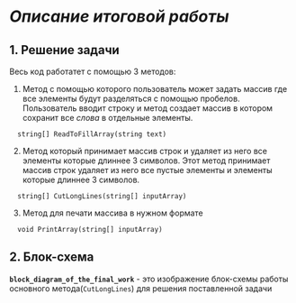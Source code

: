 # **_Описание итоговой работы_**
## 1. **Решение задачи**
Весь код работатет с помощью 3 методов:

1. Метод с помощью которого пользователь может задать массив где все элементы будут разделяться с помощью пробелов. 
Пользователь вводит строку и метод создает массив в котором сохранит все *слова* в отдельные элементы.
```
  string[] ReadToFillArray(string text)
```

2. Метод который принимает массив строк и удаляет из него все элементы которые длиннее 3 символов. 
Этот метод принимает массив строк удаляет из него все пустые элементы и элементы которые длиннее 3 символов.
```
  string[] CutLongLines(string[] inputArray)
```

3. Метод для печати массива в нужном формате
```
  void PrintArray(string[] inputArray)
```

## 2. **Блок-схема**

**`block_diagram_of_the_final_work`** - это изображение блок-схемы работы основного метода(`CutLongLines`) для решения поставленной задачи
